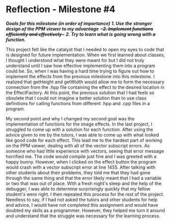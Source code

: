 # Reflection - Milestone #4
**_Goals for this milestone (in order of importance)_**
***1. Use the stronger design of the PPM viewer to my advantage***
***~~~2. Implement functions efficiently and effectively~~~***
***2. Try to learn what is going wrong with a function.***

This project felt like the catalyst that I needed to open my eyes to code that is designed for future implementation. When we first learned
about classes, I thought I understood what they were meant for but I did not truly understand until I saw how effective implementing them
into a program could be. So, when I was having a hard time trying to figure out how to implement the effects from the previous milestone
into this milestone. I realized that getHeight and getWidth would allow me to form the necessary connection from the .hpp file containing
the effect to the desired location in the EffectFactory. At this point, the previous solution that I had feels so obsolete that I could not
imagine a better solution than to use class definitions for calling functions from different .hpp and .cpp files in a program.

My second point and why I changed my second goal was the implementation of functions for the image effects. In the last project, I 
struggled to come up with a solution for each function. After using the advice given to me by the tutors, I was able to come up with what
looked like good code for each effect. This lead me to the hardest part of working on the PPM viewer, dealing with all of the vector 
subscript errors. As someone who had little experience with vectors, seeing that error message horrified me. The code would compile just 
fine and I was greeted with a happy bunny. However, when I clicked on the effect button the program would crash with a vector subscript 
error at line 1455. After talking with other students about their problems, they told me that they had gone through the same thing and that
the error likely meant that I had a variable or two that was out of place. With a fresh night's sleep and the help of the debugger, I was
able to determine surprisingly quickly that my fellow student's were right. I then repeated this process for the rest of the project. 
Needless to say, if I had not asked the tutors and other students for help and advice, I would have not completed this assignment and would
have doubted my skills as a programmer. However, they helped me turn it around and understand that the struggle was necessary for the 
learning process. 
